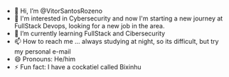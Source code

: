 - 👋 Hi, I’m @VitorSantosRozeno
- 👀 I'm interested in Cybersecurity and now I'm starting a new journey at FullStack Devops, looking for a new job in the area.
- 🌱 I’m currently learning FullStack and Cibersecurity
- 📫 How to reach me ... always studying at night, so its difficult, but try my personal e-mail
- 😄 Pronouns: He/him
- ⚡ Fun fact: I have a cockatiel called Bixinhu 

<!---
VitorSantosRozeno/VitorSantosRozeno is a ✨ special ✨ repository because its `README.md` (this file) appears on your GitHub profile.
You can click the Preview link to take a look at your changes.
--->
